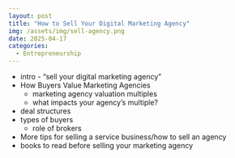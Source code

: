 ```yaml
---
layout: post
title: "How to Sell Your Digital Marketing Agency"
img: /assets/img/sell-agency.png
date: 2025-04-17
categories:
  - Entrepreneurship
---
```



- intro - “sell your digital marketing agency”
- How Buyers Value Marketing Agencies
  - marketing agency valuation multiples
  - what impacts your agency’s multiple?
- deal structures
- types of buyers
  - role of brokers
- More tips for selling a service business/how to sell an agency
- books to read before selling your marketing agency


